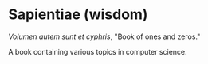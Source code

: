 # Sapientiae (wisdom)

*Volumen autem sunt et cyphris*, "Book of ones and zeros."  

A book containing various topics in computer science.
